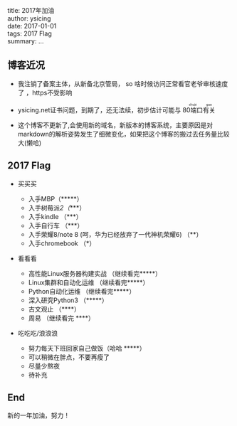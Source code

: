 title: 2017年加油  
author: ysicing  
date: 2017-01-01  
tags: 2017 Flag  
summary: ...

## 博客近况
* 我注销了备案主体，从新备北京管局， so 啥时候访问正常看官老爷审核速度了  ，https不受影响  
* ysicing.net证书问题，到期了，还无法续，初步估计可能与
<ruby>80端口<rt>shuài</rt>有关<rt style="color:#000;">guo</rt></ruby>  

* 这个博客不更新了,会使用新的域名，新版本的博客系统，主要原因是对markdown的解析姿势发生了细微变化，如果把这个博客的搬过去任务量比较大(懒哈)  

## 2017 Flag

* 买买买  
	* 入手MBP（*****）  
	* 入手树莓派*2（****）  
	* 入手kindle （***）
	* 入手自行车	（***）
	* 入手荣耀8/note 8 (呵，华为已经放弃了一代神机荣耀6) （**）
	* 入手chromebook （*）

* 看看看  
	* 高性能Linux服务器构建实战 （继续看完*****）
	* Linux集群和自动化运维 （继续看完*****）
	* Python自动化运维 （继续看完*****）
	* 深入研究Python3 （*****）
	* 古文观止 （****）
	* 周易 （继续看完 ****）
	
* 吃吃吃/浪浪浪  
	* 努力每天下班回家自己做饭（哈哈 *****）
	* 可以稍微在胖点，不要再瘦了
	* 尽量少熬夜
	* 待补充  


## End

新的一年加油，努力！




